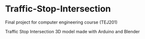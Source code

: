 # Traffic-Stop-Intersection
Final project for computer engineering course (TEJ201)

Traffic Stop Intersection 3D model made with Arduino and Blender
